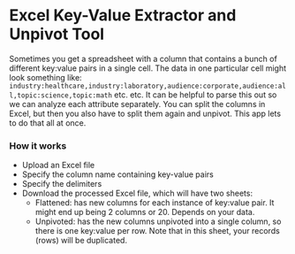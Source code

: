 # Excel Key-Value Extractor and Unpivot Tool
Sometimes you get a spreadsheet with a column that contains a bunch of different key:value pairs in a single cell. The data in one particular cell might look something like: `industry:healthcare,industry:laboratory,audience:corporate,audience:all,topic:science,topic:math` etc. etc. It can be helpful to parse this out so we can analyze each attribute separately. You can split the columns in Excel, but then you also have to split them again and unpivot. This app lets to do that all at once.

### How it works
- Upload an Excel file
- Specify the column name containing key-value pairs
- Specify the delimiters
- Download the processed Excel file, which will have two sheets: 
  - Flattened: has new columns for each instance of key:value pair. It might end up being 2 columns or 20. Depends on your data. 
  - Unpivoted: has the new columns unpivoted into a single column, so there is one key:value per row. Note that in this sheet, your records (rows) will be duplicated.
